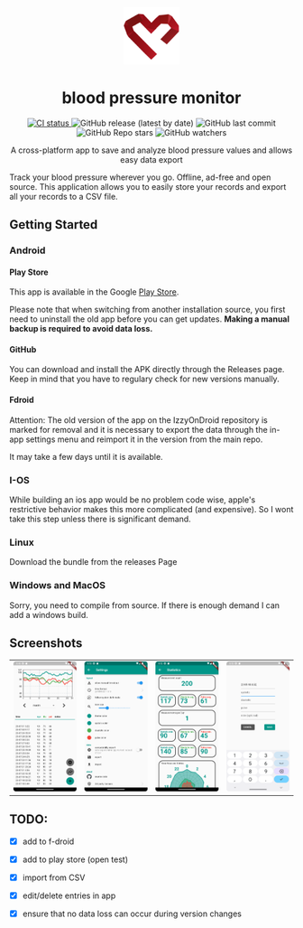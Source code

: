 <div align="center">  
  <img src="https://github.com/NobodyForNothing/blood-pressure-monitor-fl/blob/79b8a2d38703a5ff6d491019ba51b0374c39963a/android/app/src/main/res/drawable/icon.png" width="20%" height="20%"></img>
</div>


<h1 align="center"> blood pressure monitor </h1>
<p align="center">
  <a href="[https://github.com/NobodyForNothing/blood-pressure-monitor-fl/actions/workflows/CI.yml">
    <img src="https://github.com/NobodyForNothing/blood-pressure-monitor-fl/actions/workflows/CI.yml/badge.svg" alt="CI status" />
  </a>
  <a href"https://github.com/NobodyForNothing/blood-pressure-monitor-fl/releases/latest">
    <img alt="GitHub release (latest by date)" src="https://img.shields.io/github/v/release/NobodyForNothing/blood-pressure-monitor-fl">
  </a>
  <img alt="GitHub last commit" src="https://img.shields.io/github/last-commit/NobodyForNothing/blood-pressure-monitor-fl">
  <img alt="GitHub Repo stars" src="https://img.shields.io/github/stars/NobodyForNothing/blood-pressure-monitor-fl">
  <img alt="GitHub watchers" src="https://img.shields.io/github/watchers/NobodyForNothing/blood-pressure-monitor-fl">
</div>
<p align="center">
  A cross-platform app to save and analyze blood pressure values and allows easy data export
</p>

Track your blood pressure wherever you go. Offline, ad-free and open source.
This application allows you to easily store your records and export all your records to a CSV file. 

## Getting Started

### Android

#### Play Store
This app is available in the Google [Play Store](https://play.google.com/store/apps/details?id=com.derdilla.bloodPressureApp&hl=en-US&ah=OCOjPuu-d1n3CfovAYWnjcrk1d4). 

Please note that when switching from another installation source, you first need to uninstall the old app before you can get updates. **Making a manual backup is required to avoid data loss.**

#### GitHub
You can download and install the APK directly through the Releases page. Keep in mind that you have to regulary check for new versions manually.

#### Fdroid
Attention: The old version of the app on the IzzyOnDroid repository is marked for removal and it is necessary to export the data through the in-app settings menu and reimport it in the version from the main repo.

It may take a few days until it is available.


### I-OS
While building an ios app would be no problem code wise, apple's restrictive behavior makes this more complicated (and expensive). So I wont take this step unless there is significant demand. 

### Linux
Download the bundle from the releases Page

### Windows and MacOS
Sorry, you need to compile from source. If there is enough demand I can add a windows build.

## Screenshots
<table style="width: 100%; border-collapse: collapse;">
  <tr>
    <td><img src="https://github.com/NobodyForNothing/blood-pressure-monitor-fl/blob/e685edb9a3835e8b8b5ca27862060715b02d5e8c/screenshots/example_home.png" height="100%" alt="Home"></img></td>
    <td><img src="https://github.com/NobodyForNothing/blood-pressure-monitor-fl/blob/e685edb9a3835e8b8b5ca27862060715b02d5e8c/screenshots/example_settings.png" height="100%" alt="Settings"></img></td>
    <td><img src="https://github.com/NobodyForNothing/blood-pressure-monitor-fl/blob/e685edb9a3835e8b8b5ca27862060715b02d5e8c/screenshots/example_stats.png" height="100%" alt="Statistics"></img></td>
    <td><img src="https://github.com/NobodyForNothing/blood-pressure-monitor-fl/blob/e685edb9a3835e8b8b5ca27862060715b02d5e8c/screenshots/example_add.png" height="100%" alt="Add"></img></td>
  </tr>
</table>

## TODO:

- [X] add to f-droid
- [X] add to play store (open test)
- [X] import from CSV
- [X] edit/delete entries in app
- [X] ensure that no data loss can occur during version changes


